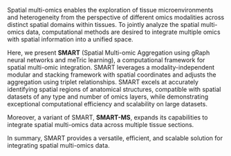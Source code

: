 Spatial multi-omics enables the exploration of tissue microenvironments and heterogeneity from the perspective of different omics modalities across distinct spatial domains within tissues. To jointly analyze the spatial multi-omics data, computational methods are desired to integrate multiple omics with spatial information into a unified space. 

Here, we present **SMART** (Spatial Multi-omic Aggregation using gRaph neural networks and meTric learning), a computational framework for spatial multi-omic integration. SMART leverages a modality-independent modular and stacking framework with spatial coordinates and adjusts the aggregation using triplet relationships. SMART excels at accurately identifying spatial regions of anatomical structures, compatible with spatial datasets of any type and number of omics layers, while demonstrating exceptional computational efficiency and scalability on large datasets. 

Moreover, a variant of SMART, **SMART-MS**, expands its capabilities to integrate spatial multi-omics data across multiple tissue sections. 

In summary, SMART provides a versatile, efficient, and scalable solution for integrating spatial multi-omics data.
